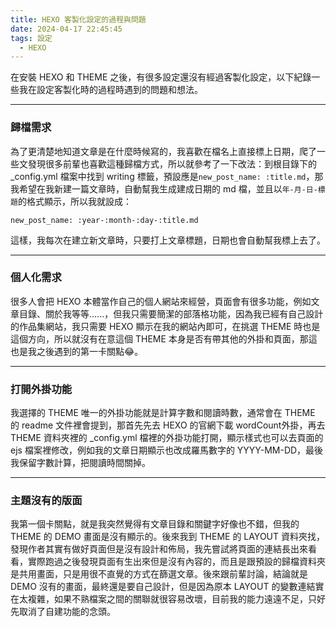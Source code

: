 ```yaml
---
title: HEXO 客製化設定的過程與問題
date: 2024-04-17 22:45:45
tags: 設定
  - HEXO
---
```


在安裝 HEXO 和 THEME 之後，有很多設定還沒有經過客製化設定，以下紀錄一些我在設定客製化時的過程時遇到的問題和想法。
<!-- more -->

---
### 歸檔需求
為了更清楚地知道文章是在什麼時候寫的，我喜歡在檔名上直接標上日期，爬了一些文發現很多前輩也喜歡這種歸檔方式，所以就參考了一下改法：到根目錄下的 _config.yml 檔案中找到 writing 標籤，預設應是`new_post_name: :title.md`，那我希望在我新建一篇文章時，自動幫我生成建成日期的 md 檔，並且以`年-月-日-標題`的格式顯示，所以我就設成：
```
new_post_name: :year-:month-:day-:title.md
``` 
這樣，我每次在建立新文章時，只要打上文章標題，日期也會自動幫我標上去了。

---
### 個人化需求
很多人會把 HEXO 本體當作自己的個人網站來經營，頁面會有很多功能，例如文章目錄、關於我等等......，但我只需要簡潔的部落格功能，因為我已經有自己設計的作品集網站，我只需要 HEXO 顯示在我的網站內即可，在挑選 THEME 時也是這個方向，所以就沒有在意這個 THEME 本身是否有帶其他的外掛和頁面，那這也是我之後遇到的第一卡關點😂。

---
### 打開外掛功能
我選擇的 THEME 唯一的外掛功能就是計算字數和閱讀時數，通常會在 THEME 的 readme 文件裡會提到，那首先先去 HEXO 的官網下載 wordCount外掛，再去 THEME 資料夾裡的 _config.yml 檔裡的外掛功能打開，顯示樣式也可以去頁面的 ejs 檔案裡修改，例如我的文章日期顯示也改成羅馬數字的 YYYY-MM-DD，最後我保留字數計算，把閱讀時間關掉。

---
### 主題沒有的版面
我第一個卡關點，就是我突然覺得有文章目錄和關鍵字好像也不錯，但我的 THEME 的 DEMO 畫面是沒有顯示的。後來我到 THEME 的 LAYOUT 資料夾找，發現作者其實有做好頁面但是沒有設計和佈局，我先嘗試將頁面的連結長出來看看，實際跑過之後發現頁面有生出來但是沒有內容的，而且是跟預設的歸檔資料夾是共用畫面，只是用很不直覺的方式在篩選文章。後來跟前輩討論，結論就是 DEMO 沒有的畫面，最終還是要自己設計，但是因為原本 LAYOUT 的變數連結實在太複雜，如果不熟檔案之間的關聯就很容易改壞，目前我的能力遠遠不足，只好先取消了自建功能的念頭。